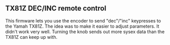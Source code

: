 ## TX81Z DEC/INC remote control

This firmware lets you use the encoder to send "dec"/"inc" keypresses to the Yamah TX81Z. The idea was to make it easier to adjust parameters. It didn't work very well. Turning the knob sends out more sysex data than the TX81Z can keep up with.
